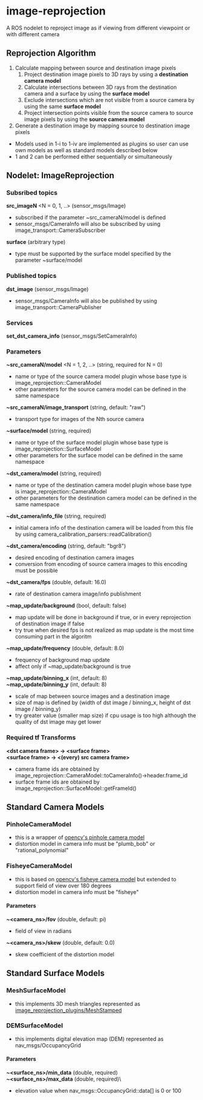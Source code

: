 # image-reprojection
A ROS nodelet to reproject image as if viewing from different viewpoint or with different camera

## Reprojection Algorithm
1. Calculate mapping between source and destination image pixels
    1. Project destination image pixels to 3D rays by using a **destination camera model**
    1. Calculate intersections between 3D rays from the destination camera and a surface by using the **surface model**
    1. Exclude intersections which are not visible from a source camera by using the same **surface model**
    1. Project intersection points visible from the source camera to source image pixels by using the **source camera model**
1. Generate a destination image by mapping source to destination image pixels

* Models used in 1-i to 1-iv are implemented as plugins so user can use own models as well as standard models described below
* 1 and 2 can be performed either sequentially or simultaneously

## Nodelet: ImageReprojection

### Subsribed topics
**src_imageN** <N = 0, 1, ..> (sensor_msgs/Image)
* subscribed if the parameter ~src_cameraN/model is defined
* sensor_msgs/CameraInfo will also be subscribed by using image_transport::CameraSubscriber

**surface** (arbitrary type)
* type must be supported by the surface model specified by the parameter ~surface/model

### Published topics
**dst_image** (sensor_msgs/Image)
* sensor_msgs/CameraInfo will also be published by using image_transport::CameraPublisher

### Services
**set_dst_camera_info** (sensor_msgs/SetCameraInfo)

### Parameters
**~src_cameraN/model** <N = 1, 2, ..> (string, required for N = 0)
* name or type of the source camera model plugin whose base type is image_reprojection::CameraModel
* other parameters for the source camera model can be defined in the same namespace

**~src_cameraN/image_transport** (string, default: "raw")
* transport type for images of the Nth source camera

**~surface/model** (string, required)
* name or type of the surface model plugin whose base type is image_reprojection::SurfaceModel
* other parameters for the surface model can be defined in the same namespace

**~dst_camera/model** (string, required)
* name or type of the destination camera model plugin whose base type is image_reprojection::CameraModel
* other parameters for the destination camera model can be defined in the same namespace

**~dst_camera/info_file** (string, required)
* initial camera info of the destination camera will be loaded from this file by using camera_calibration_parsers::readCalibration()

**~dst_camera/encoding** (string, default: "bgr8")
* desired encoding of destination camera images
* conversion from encoding of source camera images to this encoding must be possible

**~dst_camera/fps** (double, default: 16.0)
* rate of destination camera image/info publishment

**~map_update/background** (bool, default: false)
* map update will be done in background if true, or in every reprojection of destination image if false
* try true when desired fps is not realized as map update is the most time consuming part in the algoritm

**~map_update/frequency** (double, default: 8.0)
* frequency of background map update
* affect only if ~map_update/background is true

**~map_update/binning_x** (int, default: 8)\
**~map_update/binning_y** (int, default: 8)
* scale of map between source images and a destination image
* size of map is defined by (width of dst image / binning_x, height of dst image / binning_y)
* try greater value (smaller map size) if cpu usage is too high although the quality of dst image may get lower

### Required tf Transforms
**\<dst camera frame> -> \<surface frame>**\
**\<surface frame> -> \<(every) src camera frame>**

* camera frame ids are obtained by image_reprojection::CameraModel::toCameraInfo()->header.frame_id
* surface frame ids are obtained by image_reprojection::SurfaceModel::getFrameId()

## Standard Camera Models

### PinholeCameraModel
* this is a wrapper of [opencv's pinhole camera model](https://docs.opencv.org/trunk/d9/d0c/group__calib3d.html)
* distortion model in camera info must be "plumb_bob" or "rational_polynomial"

### FisheyeCameraModel
* this is based on [opencv's fisheye camera model](https://docs.opencv.org/trunk/db/d58/group__calib3d__fisheye.html) but extended to support field of view over 180 degrees
* distortion model in camera info must be "fisheye"

#### Parameters
**~<camera_ns>/fov** (double, default: pi)
* field of view in radians

**~<camera_ns>/skew** (double, default: 0.0)
* skew coefficient of the distortion model

## Standard Surface Models

### MeshSurfaceModel
* this implements 3D mesh triangles represented as [image_reprojection_plugins/MeshStamped](image_reprojection_plugins/msg/MeshStamped.msg)

### DEMSurfaceModel
* this implements digital elevation map (DEM) represented as nav_msgs/OccupancyGrid

#### Parameters
**~<surface_ns>/min_data** (double, required)\
**~<surface_ns>/max_data** (double, required)\
* elevation value when nav_msgs::OccupancyGrid::data[] is 0 or 100
